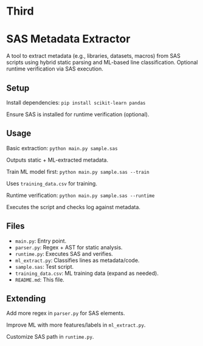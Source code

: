 # Third
# SAS Metadata Extractor

A tool to extract metadata (e.g., libraries, datasets, macros) from SAS scripts using hybrid static parsing and ML-based line classification. Optional runtime verification via SAS execution.

## Setup

Install dependencies: `pip install scikit-learn pandas`

Ensure SAS is installed for runtime verification (optional).

## Usage

Basic extraction: `python main.py sample.sas`

Outputs static + ML-extracted metadata.

Train ML model first: `python main.py sample.sas --train`

Uses `training_data.csv` for training.

Runtime verification: `python main.py sample.sas --runtime`

Executes the script and checks log against metadata.

## Files

- `main.py`: Entry point.
- `parser.py`: Regex + AST for static analysis.
- `runtime.py`: Executes SAS and verifies.
- `ml_extract.py`: Classifies lines as metadata/code.
- `sample.sas`: Test script.
- `training_data.csv`: ML training data (expand as needed).
- `README.md`: This file.

## Extending

Add more regex in `parser.py` for SAS elements.

Improve ML with more features/labels in `ml_extract.py`.

Customize SAS path in `runtime.py`.
